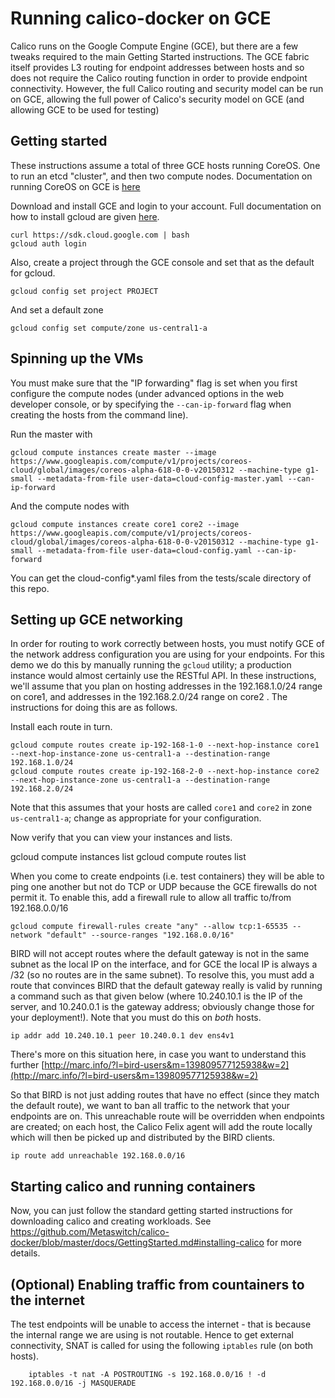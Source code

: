 # Running calico-docker on GCE
Calico runs on the Google Compute Engine (GCE), but there are a few tweaks required to the main Getting Started instructions.
The GCE fabric itself provides L3 routing for endpoint addresses between hosts and so does not require the Calico routing function in order to provide endpoint connectivity. However, the full Calico routing and security model can be run on GCE, allowing the full power of Calico's security model on GCE (and allowing GCE to be used for testing)

## Getting started
These instructions assume a total of three GCE hosts running CoreOS. One to run an etcd "cluster", and then two compute nodes.
Documentation on running CoreOS on GCE is [here](https://coreos.com/docs/running-coreos/cloud-providers/google-compute-engine/)

Download and install GCE and login to your account. Full documentation on how to install gcloud are given [here](https://cloud.google.com/compute/docs/gcloud-compute/).
```
curl https://sdk.cloud.google.com | bash
gcloud auth login
```

Also, create a project through the GCE console and set that as the default for gcloud.
```
gcloud config set project PROJECT
```

And set a default zone
```
gcloud config set compute/zone us-central1-a
```

## Spinning up the VMs
You must make sure that the "IP forwarding" flag is set when you first configure the compute nodes (under advanced options in the web developer console, or by specifying the `--can-ip-forward` flag when creating the hosts from the command line).

Run the master with
```
gcloud compute instances create master --image https://www.googleapis.com/compute/v1/projects/coreos-cloud/global/images/coreos-alpha-618-0-0-v20150312 --machine-type g1-small --metadata-from-file user-data=cloud-config-master.yaml --can-ip-forward
```

And the compute nodes with
```
gcloud compute instances create core1 core2 --image https://www.googleapis.com/compute/v1/projects/coreos-cloud/global/images/coreos-alpha-618-0-0-v20150312 --machine-type g1-small --metadata-from-file user-data=cloud-config.yaml --can-ip-forward
```

You can get the cloud-config*.yaml files from the tests/scale directory of this repo.

## Setting up GCE networking
In order for routing to work correctly between hosts, you must notify GCE of the network address configuration you are using for your endpoints. For this demo we do this by manually running the `gcloud` utility; a production instance would almost certainly use the RESTful API. In these instructions, we'll assume that you plan on hosting addresses in the 192.168.1.0/24 range on core1, and addresses in the 192.168.2.0/24 range on core2 . The instructions for doing this are as follows.


Install each route in turn.
```
gcloud compute routes create ip-192-168-1-0 --next-hop-instance core1 --next-hop-instance-zone us-central1-a --destination-range 192.168.1.0/24
gcloud compute routes create ip-192-168-2-0 --next-hop-instance core2 --next-hop-instance-zone us-central1-a --destination-range 192.168.2.0/24
```
Note that this assumes that your hosts are called `core1` and `core2` in zone `us-central1-a`; change as appropriate for your configuration.

Now verify that you can view your instances and lists.

gcloud compute instances list
gcloud compute routes list

When you come to create endpoints (i.e. test containers) they will be able to ping one another but not do TCP or UDP because the GCE firewalls do not permit it. To enable this, add a firewall rule to allow all traffic to/from 192.168.0.0/16
```
gcloud compute firewall-rules create "any" --allow tcp:1-65535 --network "default" --source-ranges "192.168.0.0/16"
```

BIRD will not accept routes where the default gateway is not in the same subnet as the local IP on the interface, and for GCE the local IP is always a /32 (so no routes are in the same subnet). To resolve this, you must add a route that convinces BIRD that the default gateway really is valid by running a command such as that given below (where 10.240.10.1 is the IP of the server, and 10.240.0.1 is the gateway address; obviously change those for your deployment!). Note that you must do this on *both* hosts.

```
ip addr add 10.240.10.1 peer 10.240.0.1 dev ens4v1
```

There's more on this situation here, in case you want to understand this further [http://marc.info/?l=bird-users&m=139809577125938&w=2](http://marc.info/?l=bird-users&m=139809577125938&w=2)

So that BIRD is not just adding routes that have no effect (since they match the default route), we want to ban all traffic to the network that your endpoints are on. This unreachable route will be overridden when endpoints are created; on each host, the Calico Felix agent will add the route locally which will then be picked up and distributed by the BIRD clients.

```
ip route add unreachable 192.168.0.0/16
```

## Starting calico and running containers
Now, you can just follow the standard getting started instructions for downloading calico and creating workloads. See https://github.com/Metaswitch/calico-docker/blob/master/docs/GettingStarted.md#installing-calico for more details.


## (Optional) Enabling traffic from countainers to the internet
 The test endpoints will be unable to access the internet - that is because the internal range we are using is not routable. Hence to get external connectivity, SNAT is called for using the following `iptables` rule (on both hosts).

        iptables -t nat -A POSTROUTING -s 192.168.0.0/16 ! -d 192.168.0.0/16 -j MASQUERADE
